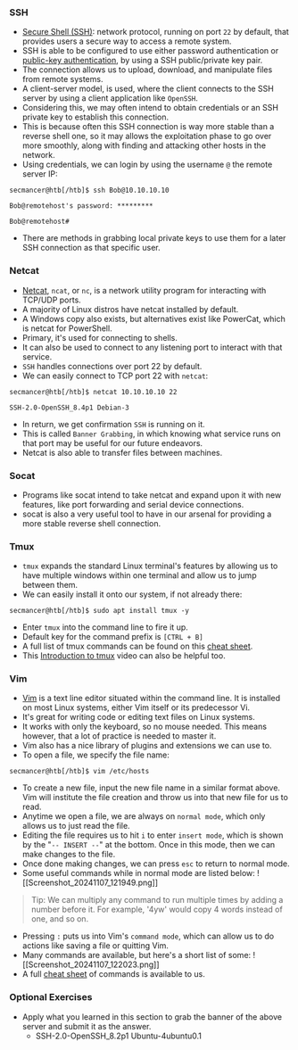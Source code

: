 ### SSH
- [Secure Shell (SSH)](https://en.wikipedia.org/wiki/SSH_(Secure_Shell)): network protocol, running on port `22` by default, that provides users a secure way to access a remote system. 
- SSH is able to be configured to use either password authentication or [public-key authentication](https://serverpilot.io/docs/how-to-use-ssh-public-key-authentication/), by using a SSH public/private key pair. 
- The connection allows us to upload, download, and manipulate files from remote systems.
- A client-server model, is used, where the client connects to the SSH server by using a client application like `OpenSSH`. 
- Considering this, we may often intend to obtain credentials or an SSH private key to establish this connection.
- This is because often this SSH connection is way more stable than a reverse shell one, so it may allows the exploitation phase to go over more smoothly, along with finding and attacking other hosts in the network.
- Using credentials, we can login by using the username `@` the remote server IP:
```
secmancer@htb[/htb]$ ssh Bob@10.10.10.10

Bob@remotehost's password: *********

Bob@remotehost#
```
- There are methods in grabbing local private keys to use them for a later SSH connection as that specific user.


### Netcat
- [Netcat](https://linux.die.net/man/1/nc), `ncat`, or `nc`, is a network utility program for interacting with TCP/UDP ports. 
- A majority of Linux distros have netcat installed by default.
- A Windows copy also exists, but alternatives exist like PowerCat, which is netcat for PowerShell.
- Primary, it's used for connecting to shells. 
- It can also be used to connect to any listening port to interact with that service.
- `SSH` handles connections over port 22 by default.
- We can easily connect to TCP port 22 with `netcat`:
```
secmancer@htb[/htb]$ netcat 10.10.10.10 22

SSH-2.0-OpenSSH_8.4p1 Debian-3
```
- In return, we get confirmation `SSH` is running on it. 
- This is called `Banner Grabbing`, in which knowing what service runs on that port may be useful for our future endeavors.
- Netcat is also able to transfer files between machines.

### Socat
- Programs like socat intend to take netcat and expand upon it with new features, like port forwarding and serial device connections. 
- socat is also a very useful tool to have in our arsenal for providing a more stable reverse shell connection.

### Tmux
- `tmux` expands the standard Linux terminal's features by allowing us to have multiple windows within one terminal and allow us to jump between them. 
- We can easily install it onto our system, if not already there:
```
secmancer@htb[/htb]$ sudo apt install tmux -y
```
- Enter `tmux` into the command line to fire it up.
- Default key for the command prefix is `[CTRL + B]`
- A full list of tmux commands can be found on this [cheat sheet](https://tmuxcheatsheet.com). 
- This [Introduction to tmux](https://www.youtube.com/watch?v=Lqehvpe_djs) video can also be helpful too.

### Vim
- [Vim](https://linuxcommand.org/lc3_man_pages/vim1.html) is a text line editor situated within the command line. It is installed on most Linux systems, either Vim itself or its predecessor Vi.
- It's great for writing code or editing text files on Linux systems. 
- It works with only the keyboard, so no mouse needed. This means however, that a lot of practice is needed to master it.
- Vim also has a nice library of plugins and extensions we can use to.
- To open a file, we specify the file name:
```
secmancer@htb[/htb]$ vim /etc/hosts
```
- To create a new file, input the new file name in a similar format above. Vim will institute the file creation and throw us into that new file for us to read. 
- Anytime we open a file, we are always on `normal mode`, which only allows us to just read the file. 
- Editing the file requires us to hit `i` to enter `insert mode`, which is shown by the "`-- INSERT --`" at the bottom. Once in this mode, then we can make changes to the file.
- Once done making changes, we can press `esc` to return to normal mode.
- Some useful commands while in normal mode are listed below:
![[Screenshot_20241107_121949.png]]

> Tip: We can multiply any command to run multiple times by adding a number before it. For example, '4yw' would copy 4 words instead of one, and so on.

- Pressing `:` puts us into Vim's `command mode`, which can allow us to do actions like saving a file or quitting Vim.
- Many commands are available, but here's a short list of some:
![[Screenshot_20241107_122023.png]]
- A full [cheat sheet](https://vimsheet.com) of commands is available to us.


### Optional Exercises
- Apply what you learned in this section to grab the banner of the above server and submit it as the answer.
	- SSH-2.0-OpenSSH_8.2p1 Ubuntu-4ubuntu0.1